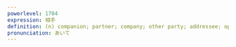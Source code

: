 ```yaml
---
powerlevel: 1704
expression: 相手
definition: (n) companion; partner; company; other party; addressee; opponent (sports, etc.); (P)
pronunciation: あいて
---
```

